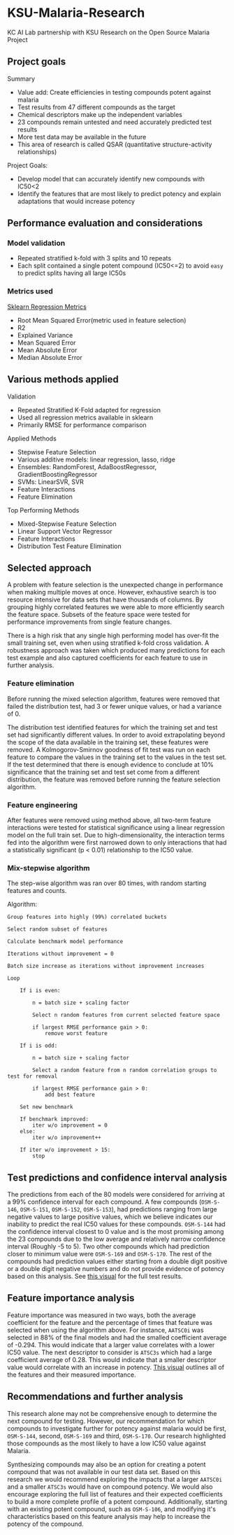 # KSU-Malaria-Research
KC AI Lab partnership with KSU Research on the Open Source Malaria Project

## Project goals

Summary
* Value add: Create efficiencies in testing compounds potent against malaria
* Test results from 47 different compounds as the target
* Chemical descriptors make up the independent variables
* 23 compounds remain untested and need accurately predicted test results
* More test data may be available in the future
* This area of research is called QSAR (quantitative structure-activity relationships)

Project Goals: 
* Develop model that can accurately identify new compounds with IC50<2
* Identify the features that are most likely to predict potency and explain adaptations that would increase potency

## Performance evaluation and considerations

### Model validation
* Repeated stratified k-fold with 3 splits and 10 repeats
* Each split contained a single potent compound (IC50<=2) to avoid `easy` to predict splits having all large IC50s

### Metrics used
[Sklearn Regression Metrics](http://scikit-learn.org/stable/modules/model_evaluation.html#regression-metrics)
* Root Mean Squared Error(metric used in feature selection)
* R2
* Explained Variance
* Mean Squared Error
* Mean Absolute Error
* Median Absolute Error

## Various methods applied

Validation
* Repeated Stratified K-Fold adapted for regression
* Used all regression metrics available in sklearn
* Primarily RMSE for performance comparison

Applied Methods
* Stepwise Feature Selection
* Various additive models: linear regression, lasso, ridge
* Ensembles: RandomForest, AdaBoostRegressor, GradientBoostingRegressor
* SVMs: LinearSVR, SVR
* Feature Interactions
* Feature Elimination

Top Performing Methods
* Mixed-Stepwise Feature Selection
* Linear Support Vector Regressor
* Feature Interactions
* Distribution Test Feature Elimination

## Selected approach

A problem with feature selection is the unexpected change in performance when making 
multiple moves at once. However, exhaustive search is too resource intensive for data sets that 
have thousands of columns. By grouping highly correlated features we were able to more efficiently 
search the feature space. Subsets of the feature space were tested for performance improvements from single 
feature changes.

There is a high risk that any single high performing model has over-fit the small training set, even when using
stratified k-fold cross validation. A robustness approach was taken which produced many predictions for each test
example and also captured coefficients for each feature to use in further analysis.

### Feature elimination

Before running the mixed selection algorithm, features were removed that failed the distribution test, had 3 or 
fewer unique values, or had a variance of 0.

The distribution test identified features for which the training set and test set had significantly different 
values. In order to avoid extrapolating beyond the scope of the data available in the training set, these 
features were removed. A Kolmogorov-Smirnov goodness of fit test was run on each feature to compare the values 
in the training set to the values in the test set. If the test determined that there is enough evidence to 
conclude at 10% significance that the training set and test set come from a different distribution, the feature 
was removed before running the feature selection algorithm.

### Feature engineering

After features were removed using method above, all two-term feature interactions were tested for statistical 
significance using a linear regression model on the full train set. Due to high-dimensionality, the 
interaction terms fed into the algorithm were first narrowed down to only interactions that had a statistically 
significant (p < 0.01) relationship to the IC50 value.


### Mix-stepwise algorithm

The step-wise algorithm was ran over 80 times, with random starting features and counts.

Algorithm:

    Group features into highly (99%) correlated buckets
    
    Select random subset of features
    
    Calculate benchmark model performance
    
    Iterations without improvement = 0
    
    Batch size increase as iterations without improvement increases
    
    Loop
    
        If i is even:
    
            n = batch size + scaling factor
    
            Select n random features from current selected feature space
            
            if largest RMSE performance gain > 0:
                remove worst feature
        
        If i is odd:
        
            n = batch size + scaling factor
            
            Select a random feature from n random correlation groups to test for removal
            
            if largest RMSE performance gain > 0:
                add best feature
	    
	    Set new benchmark
	
	    If benchmark improved:
	        iter w/o improvement = 0
        else: 
            iter w/o improvement++
	
	    If iter w/o improvement > 15:
	        stop


## Test predictions and confidence interval analysis

The predictions from each of the 80 models were considered for arriving at a 99% confidence interval for each compound. 
A few compounds (`OSM-S-146`, `OSM-S-151`, `OSM-S-152`, `OSM-S-153`), had predictions ranging from large negative values to 
large positive values, which we believe indicates our inability to predict the real IC50 values for these compounds. `OSM-S-144` 
had the confidence interval closest to 0 value and is the most promising among the 23 compounds due to the low average and relatively narrow 
confidence interval (Roughly -5 to 5). Two other compounds which had prediction closer to minimum value were `OSM-S-169` and `OSM-S-170`. 
The rest of the compounds had prediction values either starting from a double digit positive or a double digit negative numbers
and do not provide evidence of potency based on this analysis. See [this visual](https://kate-young.github.io/KSUMalaria_Visualizations/) for the full test results.

## Feature importance analysis

Feature importance was measured in two ways, both the average coefficient for the feature and the percentage of times that
feature was selected when using the algorithm above. For instance, `AATSC0i` was selected in 88% of the final models
and had the smalled coefficient average of -0.294. This would indicate that a larger value correlates with a lower IC50 
value. The next descriptor to consider is `ATSC3s` which had a large coefficient average of 0.28.  This would indicate 
that a smaller descriptor value would correlate with an increase in potency. [This visual](https://kate-young.github.io/KSUMalaria_Visualizations/features.html) outlines all of the 
features and their measured importance.

## Recommendations and further analysis

This research alone may not be comprehensive enough to determine the next compound for testing. However, our recommendation
for which compounds to investigate further for potency against malaria would be first, `OSM-S-144`, second, `OSM-S-169`
and third, `OSM-S-170`. Our research highlighted those compounds as the most likely to have a low IC50 value against Malaria.

Synthesizing compounds may also be an option for creating a potent compound that was not available in our test data set. 
Based on this research we would recommend exploring the impacts that a larger `AATSC0i` and a smaller `ATSC3s` would 
have on compound potency. We would also encourage exploring the full list of features and their expected coefficients
to build a more complete profile of a potent compound. Additionally, starting with an existing potent compound, such as `OSM-S-106`,
and modifying it's characteristics based on this feature analysis may help to increase the potency of the compound.
